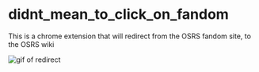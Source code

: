 # didnt_mean_to_click_on_fandom

This is a chrome extension that will redirect from the OSRS fandom site, to the OSRS wiki

![gif of redirect](https://media.giphy.com/media/2G45DtyhFczhvtzVl8/giphy.gif)
